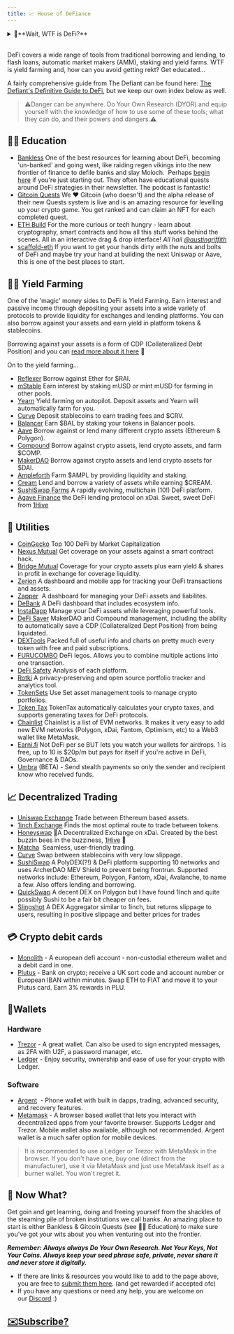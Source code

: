 ```yaml
---
title: 📈 House of DeFiance
---
```


<details>
<summary>🤔**Wait, WTF is DeFi?**</summary>
<br />

Decentralized Finance is the application of cryptographic tools for financial applications. By trusting in code we can compose new ways to interact with tokens, which means money LEGOS. In the House of DeFi, we give you a small taste of different platforms and recap some of the key platforms and their purpose.

- But why do we need DeFi? Don't we get financial services from banks?

TL;DR:  Want to ape a $5k investment into something at 3am ( don't fomo 😬), donate 10k to a small charity project in Costa Rica via [Giveth](https://giveth.io), borrow 1k to fix your car, send $100 to a friend on the other side of the world or simply earn some interest on the assets you have in your wallet ... you can and you don't have to go to a branch, call anyone or answer any probing questions before you do it. You can just do it. You become your own bank and it feels damn good.

True, we do get financial services from banks like Wells Fargo, HSBC, Lloyds, etc, etc. But the banks aren't very nice and only serve to benefit their shareholders. Banks offer high interest accounts of 0.1% APY and charge us to use their fine services. 🥳 For this amazing yield, we deposit funds into banks and *our* funds are used to provide the liquidity for them to offer their services, make exorbitant profits from those services and invest in arms and other nefarious ventures.  Not content with taking all the profit for themselves and making the world a poorer place, they also charge you to have these accounts and hammer you hard if you fall out of favour. Yay the banks. 💔

Decentralized Finance or "DeFi" is a bit different. 🙌 You get most of the same services you get in traditional, centralized finance or "TradFi" but instead of the banks holding all the money & profiting from everything, the functions they traditionally perform are rolled into code (Smart Contracts) by very clever developers - often open sourced - and run in a permissionless state on a global, public network of nodes (blockchain), using decentralized storage and no intermediaries involved. Anyone can deposit their assets, play an active role in the protocol and  get a share in the profits. 😁

Users are incentivized to use a protocol and often earn yield in the protocols own token, which then gives them the ability to partake in the governance and evolution of the protocol and become invested in the growth of DeFi itself.

Using, depositing, lending, borrowing & staking all can produce yield of 1 - 10% APY and often much much more for the early users of these platforms. This is not without risk and you must always research anything you're considering throwing your precious assets at *but* educate yourself, use risk management and it is possible to begin to free yourself of the very broken financial system and make some sweet gains & passive income along the way.

</details>

<br />


DeFi covers a wide range of tools from traditional borrowing and lending, to flash loans, automatic market makers (AMM), staking and yield farms. WTF is yield farming and, how can you avoid getting rekt? Get educated...

A fairly comprehensive guide from The Defiant can be found here: [The Defiant's Definitive Guide to DeFi](https://newsletter.thedefiant.io/p/the-defiants-definitive-guide-to), but we keep our own index below as well.


>⚠️Danger can be anywhere. Do Your Own Research (DYOR) and equip yourself with the knowledge of how to use some of these tools; what they can do, and their powers and dangers.⚠️


## 👩‍🏫 Education

- [Bankless](https://newsletter.banklesshq.com/) One of the best resources for learning about DeFi, becoming 'un-banked' and going west, like raiding regen vikings into the new frontier of finance to defile banks and slay Moloch.  Perhaps [begin here](https://newsletter.banklesshq.com/p/-guide-1-starting-with-bankless) if you're just starting out. They often have educational quests around DeFi strategies in their newsletter. The podcast is fantastic!
- [Gitcoin Quests](https://gitcoin.co/quests) We ❤️ Gitcoin (who doesn't) and the alpha release of their new Quests system is live and is an amazing resource for levelling up your crypto game. You get ranked and can claim an NFT for each completed quest.
- [ETH Build](https://eth.build/) For the more curious or tech hungry - learn about cryptography, smart contracts and how all this stuff works behind the scenes. All in an interactive drag & drop interface! *All hail [@austingriffith](https://twitter.com/austingriffith)*
- [scaffold-eth](https://github.com/austintgriffith/scaffold-eth) If you want to get your hands dirty with the nuts and bolts of DeFi and maybe try your hand at building the next Uniswap or Aave, this is one of the best places to start.

## 👨‍🌾 Yield Farming

One of the 'magic' money sides to DeFi is Yield Farming. Earn interest and passive income through depositing your assets into a wide variety of protocols to provide liquidity for exchanges and lending platforms. You can also borrow against your assets and earn yield in platform tokens & stablecoins. 

Borrowing against your assets is a form of CDP (Collateralized Debt Position) and you can [read more about it here](https://defitutorials.substack.com/p/collateralized-debt-positions-cdps) 👀

On to the yield farming...

- [Reflexer](https://reflexer.finance/) Borrow against Ether for $RAI.
- [mStable](https://app.mstable.org/) Earn interest by staking mUSD or mint mUSD for farming in other pools.
- [Yearn](https://yearn.finance/) Yield farming on autopilot. Deposit assets and Yearn will automatically farm for you.
- [Curve](https://www.curve.fi/) Deposit stablecoins to earn trading fees and $CRV.
- [Balancer](https://balancer.finance/) Earn $BAL by staking your tokens in Balancer pools.
- [Aave](https://aave.com/) Borrow against or lend many different crypto assets (Ethereum & Polygon).
- [Compound](https://compound.finance/) Borrow against crypto assets, lend crypto assets, and farm $COMP.
- [MakerDAO](https://makerdao.com/en/) Borrow against crypto assets and lend crypto assets for $DAI.
- [Ampleforth](https://www.ampleforth.org/dapps/) Farm $AMPL by providing liquidity and staking.
- [Cream](https://app.cream.finance/) Lend and borrow a variety of assets while earning $CREAM.
- [SushiSwap Farms](https://app.sushi.com/farm) A rapidly evolving, multichain (10!) DeFi platform.
- [Agave Finance](https://agave.finance/) the DeFi lending protocol on xDai. Sweet, sweet DeFi from [1Hive](https://1hive.org/)

## 🚰 Utilities

- [CoinGecko](https://www.coingecko.com/en/defi) Top 100 DeFi by Market Capitalization
- [Nexus Mutual](https://nexusmutual.io/) Get coverage on your assets against a smart contract hack.
- [Bridge Mutual](https://www.bridgemutual.io/) Coverage for your crypto assets plus earn yield & shares in profit in exchange for coverage liquidity.
- [Zerion](https://zerion.io/) A dashboard and mobile app for tracking your DeFi transactions and assets.
- [Zapper](https://www.zapper.fi/)  A dashboard for managing your DeFi assets and liabilites.
- [DeBank](https://debank.com/) A DeFi dashboard that includes ecosystem info.
- [InstaDapp](https://instadapp.io/) Manage your DeFi assets while leveraging powerful tools.
- [DeFi Saver](https://defisaver.com/) MakerDAO and Compound management, including the ability to automatically save a CDP (Collateralized Dept Position) from being liquidated.
- [DEXTools](https://www.dextools.io/) Packed full of useful info and charts on pretty much every token with free and paid subscriptions.
- [FURUCOMBO](https://furucombo.app/) DeFi legos. Allows you to combine multiple actions into one transaction.
- [DeFi Safety](https://defisafety.com/) Analysis of each platform.
- [Rotki](https://rotki.com/) A privacy-preserving and open source portfolio tracker and analytics tool.
- [TokenSets](https://www.tokensets.com/) Use Set asset management tools to manage crypto portfolios.
- [Token Tax](https://tokentax.co/?via=yf-tools) TokenTax automatically calculates your crypto taxes, and supports generating taxes for DeFi protocols.
- [Chainlist](https://chainlist.org/) Chainlist is a list of EVM networks. It makes it very easy to add new EVM networks (Polygon, xDai, Fantom, Optimism, etc) to a Web3 wallet like MetaMask.
- [Earni.fi](https://earni.fi/) Not DeFi per se BUT lets you watch your wallets for airdrops. 1 is free, up to 10 is $20p/m but pays for itself if you're active in DeFi, Governance & DAOs.
- [Umbra](https://app.umbra.cash/) (BETA) - Send stealth payments so only the sender and recipient know who received funds.

## 📈 Decentralized Trading

- [Uniswap Exchange](https://app.uniswap.org/#/swap) Trade between Ethereum based assets.
- [1inch Exchange](https://1inch.exchange/) Finds the most optimal route to trade between tokens.
- [Honeyswap](https://honeyswap.org/)   🍯A Decentralized Exchange on xDai. Created by the best buzzin bees in the buzziness, [1Hive](https://1hive.org/#/home) 🐝
- [Matcha](https://matcha.xyz/)  Seamless, user-friendly trading.
- [Curve](https://www.curve.fi/) Swap between stablecoins with very low slippage.
- [SushiSwap](https://app.sushi.com/swap) A PolyDEX(?!) & DeFi platform supporting 10 networks and uses ArcherDAO MEV Shield to prevent being frontrun.  Supported networks include: Ethereum, Polygon, Fantom, xDai, Avalanche, to name a few. Also offers lending and borrowing.
- [QuickSwap](https://quickswap.exchange/) A decent DEX on Polygon but I have found 1Inch and quite possibly Sushi to be a fair bit cheaper on fees.
- [Slingshot](https://app.slingshot.finance/trade/) A DEX Aggregator similar to 1inch, but returns slippage to users, resulting in positive slippage and better prices for trades

## 💳 Crypto debit cards

- [Monolith](https://monolith.xyz/) - A european defi account - non-custodial ethereum wallet and a debit card in one.
- [Plutus](https://plutus.it/) - Bank on crypto; receive a UK sort code and account number or European IBAN within minutes. Swap ETH to FIAT and move it to your Plutus card. Earn 3% rewards in PLU.

## 👛Wallets

### Hardware

- [Trezor](https://trezor.io/) - A great wallet. Can also be used to sign encrypted messages, as 2FA with U2F, a password manager, etc.
- [Ledger](https://www.ledger.com/) - Enjoy security, ownership and ease of use for your crypto with Ledger.

### Software

- [Argent](https://www.argent.xyz/)  - Phone wallet with built in dapps, trading, advanced security, and recovery features.
- [Metamask](https://metamask.io/) - A browser based wallet that lets you interact with decentralized apps from your favorite browser. Supports Ledger and Trezor. Mobile wallet also available, although not recommended. Argent wallet is a much safer option for mobile devices.

> It is recommended to use a Ledger or Trezor with MetaMask in the browser. If you don't have one, buy one (direct from the manufacturer), use it via MetaMask and just use MetaMask itself as a burner wallet. You won't regret it.

## 🎯 Now What?

Get goin and get learning, doing and freeing yourself from the shackles of the steaming pile of broken institutions we call banks. An amazing place to start is either Bankless & Gitcoin Quests (see 👩‍🏫 Education) to make sure you've got your wits about you when venturing out into the frontier. 

***Remember:*** ***Always always Do Your Own Research. Not Your Keys, Not Your Coins. Always keep your seed phrase safe, private, never share it and never store it digitally.***

- If there are links & resources you would like to add to the page above, you are free to [submit them here](https://github.com/MetaFam/metagame-wiki/blob/master/docs/great-houses/house-of-defi.mdx). (and get rewarded if accepted ofc)
- If you have any questions or need any help, you are welcome on our [Discord](https://discord.gg/6JFXC9T) :)

## [✉️**Subscribe?**](https://metagame.substack.com/)